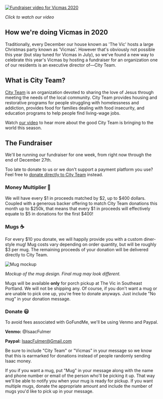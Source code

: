 [![Fundraiser video for Vicmas 2020](http://img.youtube.com/vi/TTpA8z9zwR8/0.jpg)](http://www.youtube.com/watch?v=TTpA8z9zwR8 "Vicmas 2020")

_Click to watch our video_

## How we're doing Vicmas in 2020

Traditionally, every December our house known as 'The Vic' hosts a large Christmas party known as 'Vicmas'.
However that's obviously not possible this year (but stay tuned for Vicmas in July), so we've found a new way to celebrate this year's Vicmas by hosting a fundraiser for an organization one of our residents is an executive director of—City Team.

## What is City Team?

[City Team](cityteam.org) is an organization devoted to sharing the love of Jesus through meeting the needs of the local community.
City Team provides housing and restorative programs for people struggling with homelessness and addiction, provides food for families dealing with food insecurity, and education programs to help people find living-wage jobs.

Watch [our video](http://www.youtube.com/watch?v=TTpA8z9zwR8) to hear more about the good City Team is bringing to the world this season.

## The Fundraiser

We'll be running our fundraiser for one week, from right now through the end of December 27th.

Too late to donate to us or we don't support a payment platform you use?
Feel free to [donate directly to City Team](https://cityteam.org/donate/) instead.

### Money Multiplier 💸

We will have every $1 in proceeds matched by $2, up to $400 dollars.
Coupled with a generous backer offering to match City Team donations this month up to $250k, that means that every $1 in proceeds will effectively equate to $5 in donations for the first $400!

### Mugs ☕

For every $10 you donate, we will happily provide you with a custom diner-style mug!
Mug costs vary depending on order quantity, but will be roughly $3 per mug.
The remaining proceeds of your donation will be delivered directly to City Team.

![Mug mockup](https://raw.githubusercontent.com/TheTallPaul/vicmas/main/mug.png)

_Mockup of the mug design. Final mug may look different._

Mugs will be available **only** for porch pickup at The Vic in Southeast Portland.
We will not be shipping any.
Of course, if you don't want a mug or are unable to pick one up, you're free to donate anyways.
Just include "No mug" in your donation message.

### Donate 😃

To avoid fees associated with GoFundMe, we'll be using Venmo and Paypal.

**Venmo:** @IsaacFulmer

**Paypal:** IsaacFulmer@Gmail.com

Be sure to include "City Team" or "Vicmas" in your message so we know that this is earmarked for donations instead of people randomly sending Isaac money.

If you if you want a mug, put "Mug" in your message along with the name and phone number or email of the person who'll be picking it up.
That way we'll be able to notify you when your mug is ready for pickup.
If you want multiple mugs, donate the appropriate amount and include the number of mugs you'd like to pick up in your message.
